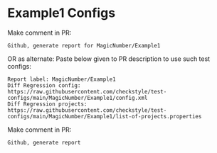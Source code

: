# Example1 Configs
Make comment in PR:
```
Github, generate report for MagicNumber/Example1
```
OR as alternate:
Paste below given to PR description to use such test configs:
```
Report label: MagicNumber/Example1
Diff Regression config: https://raw.githubusercontent.com/checkstyle/test-configs/main/MagicNumber/Example1/config.xml
Diff Regression projects: https://raw.githubusercontent.com/checkstyle/test-configs/main/MagicNumber/Example1/list-of-projects.properties
```
Make comment in PR:
```
Github, generate report
```
